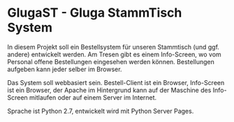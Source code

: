 GlugaST - Gluga StammTisch System
=================================

In diesem Projekt soll ein Bestellsystem für unseren Stammtisch (und ggf. 
andere) entwickelt werden. Am Tresen gibt es einem Info-Screen, wo vom 
Personal offene Bestellungen eingesehen werden können. Bestellungen 
aufgeben kann jeder selber im Browser.

Das System soll webbasiert sein. Bestell-Client ist ein Browser, 
Info-Screen ist ein Browser, der Apache im Hintergrund kann auf der 
Maschine des Info-Screen mitlaufen oder auf einem Server im Internet.

Sprache ist Python 2.7, entwickelt wird mit Python Server Pages.
